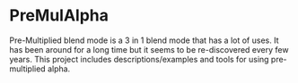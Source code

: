 # PreMulAlpha
Pre-Multiplied blend mode is a 3 in 1 blend mode that has a lot of uses. It has been around for a long time but it seems to be re-discovered every few years. This project includes descriptions/examples and tools for using pre-multiplied alpha.

